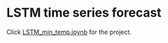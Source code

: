 # LSTM time series forecast
Click [LSTM_min_temp.ipynb](https://nbviewer.jupyter.org/github/ginochen/LSTM/blob/master/LSTM_min_temp.ipynb) for the project.
